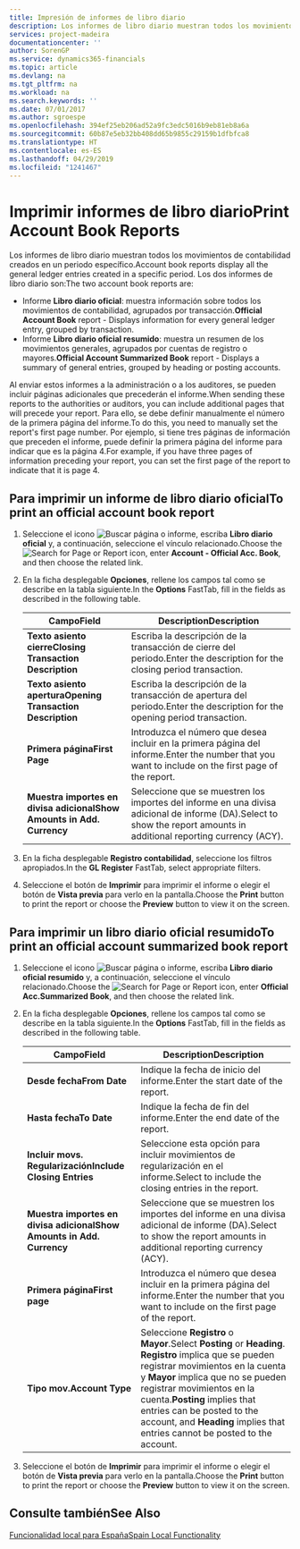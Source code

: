 ```yaml
---
title: Impresión de informes de libro diario
description: Los informes de libro diario muestran todos los movimientos de contabilidad creados en un periodo específico.
services: project-madeira
documentationcenter: ''
author: SorenGP
ms.service: dynamics365-financials
ms.topic: article
ms.devlang: na
ms.tgt_pltfrm: na
ms.workload: na
ms.search.keywords: ''
ms.date: 07/01/2017
ms.author: sgroespe
ms.openlocfilehash: 394ef25eb206ad52a9fc3edc5016b9eb81eb8a6a
ms.sourcegitcommit: 60b87e5eb32bb408dd65b9855c29159b1dfbfca8
ms.translationtype: HT
ms.contentlocale: es-ES
ms.lasthandoff: 04/29/2019
ms.locfileid: "1241467"
---
```

# <a name="print-account-book-reports"></a><span data-ttu-id="6a869-103">Imprimir informes de libro diario</span><span class="sxs-lookup"><span data-stu-id="6a869-103">Print Account Book Reports</span></span>
<span data-ttu-id="6a869-104">Los informes de libro diario muestran todos los movimientos de contabilidad creados en un periodo específico.</span><span class="sxs-lookup"><span data-stu-id="6a869-104">Account book reports display all the general ledger entries created in a specific period.</span></span> <span data-ttu-id="6a869-105">Los dos informes de libro diario son:</span><span class="sxs-lookup"><span data-stu-id="6a869-105">The two account book reports are:</span></span>  

- <span data-ttu-id="6a869-106">Informe **Libro diario oficial**: muestra información sobre todos los movimientos de contabilidad, agrupados por transacción.</span><span class="sxs-lookup"><span data-stu-id="6a869-106">**Official Account Book** report - Displays information for every general ledger entry, grouped by transaction.</span></span>  
- <span data-ttu-id="6a869-107">Informe **Libro diario oficial resumido**: muestra un resumen de los movimientos generales, agrupados por cuentas de registro o mayores.</span><span class="sxs-lookup"><span data-stu-id="6a869-107">**Official Account Summarized Book** report - Displays a summary of general entries, grouped by heading or posting accounts.</span></span>  

<span data-ttu-id="6a869-108">Al enviar estos informes a la administración o a los auditores, se pueden incluir páginas adicionales que precederán el informe.</span><span class="sxs-lookup"><span data-stu-id="6a869-108">When sending these reports to the authorities or auditors, you can include additional pages that will precede your report.</span></span> <span data-ttu-id="6a869-109">Para ello, se debe definir manualmente el número de la primera página del informe.</span><span class="sxs-lookup"><span data-stu-id="6a869-109">To do this, you need to manually set the report's first page number.</span></span> <span data-ttu-id="6a869-110">Por ejemplo, si tiene tres páginas de información que preceden el informe, puede definir la primera página del informe para indicar que es la página 4.</span><span class="sxs-lookup"><span data-stu-id="6a869-110">For example, if you have three pages of information preceding your report, you can set the first page of the report to indicate that it is page 4.</span></span>  

## <a name="to-print-an-official-account-book-report"></a><span data-ttu-id="6a869-111">Para imprimir un informe de libro diario oficial</span><span class="sxs-lookup"><span data-stu-id="6a869-111">To print an official account book report</span></span>  

1.  <span data-ttu-id="6a869-112">Seleccione el icono ![Buscar página o informe](../../media/ui-search/search_small.png "icono Buscar página o informe"), escriba **Libro diario oficial** y, a continuación, seleccione el vínculo relacionado.</span><span class="sxs-lookup"><span data-stu-id="6a869-112">Choose the ![Search for Page or Report](../../media/ui-search/search_small.png "Search for Page or Report icon") icon, enter **Account - Official Acc. Book**, and then choose the related link.</span></span>  
2.  <span data-ttu-id="6a869-113">En la ficha desplegable **Opciones**, rellene los campos tal como se describe en la tabla siguiente.</span><span class="sxs-lookup"><span data-stu-id="6a869-113">In the **Options** FastTab, fill in the fields as described in the following table.</span></span>  

    |<span data-ttu-id="6a869-114">Campo</span><span class="sxs-lookup"><span data-stu-id="6a869-114">Field</span></span>|<span data-ttu-id="6a869-115">Description</span><span class="sxs-lookup"><span data-stu-id="6a869-115">Description</span></span>|  
    |---------------------------------|---------------------------------------|  
    |<span data-ttu-id="6a869-116">**Texto asiento cierre**</span><span class="sxs-lookup"><span data-stu-id="6a869-116">**Closing Transaction Description**</span></span>|<span data-ttu-id="6a869-117">Escriba la descripción de la transacción de cierre del periodo.</span><span class="sxs-lookup"><span data-stu-id="6a869-117">Enter the description for the closing period transaction.</span></span>|  
    |<span data-ttu-id="6a869-118">**Texto asiento apertura**</span><span class="sxs-lookup"><span data-stu-id="6a869-118">**Opening Transaction Description**</span></span>|<span data-ttu-id="6a869-119">Escriba la descripción de la transacción de apertura del periodo.</span><span class="sxs-lookup"><span data-stu-id="6a869-119">Enter the description for the opening period transaction.</span></span>|  
    |<span data-ttu-id="6a869-120">**Primera página**</span><span class="sxs-lookup"><span data-stu-id="6a869-120">**First Page**</span></span>|<span data-ttu-id="6a869-121">Introduzca el número que desea incluir en la primera página del informe.</span><span class="sxs-lookup"><span data-stu-id="6a869-121">Enter the number that you want to include on the first page of the report.</span></span>|  
    |<span data-ttu-id="6a869-122">**Muestra importes en divisa adicional**</span><span class="sxs-lookup"><span data-stu-id="6a869-122">**Show Amounts in Add. Currency**</span></span>|<span data-ttu-id="6a869-123">Seleccione que se muestren los importes del informe en una divisa adicional de informe (DA).</span><span class="sxs-lookup"><span data-stu-id="6a869-123">Select to show the report amounts in additional reporting currency (ACY).</span></span>|  

3.  <span data-ttu-id="6a869-124">En la ficha desplegable **Registro contabilidad**, seleccione los filtros apropiados.</span><span class="sxs-lookup"><span data-stu-id="6a869-124">In the **GL Register** FastTab, select appropriate filters.</span></span>  
4.  <span data-ttu-id="6a869-125">Seleccione el botón de **Imprimir** para imprimir el informe o elegir el botón de **Vista previa** para verlo en la pantalla.</span><span class="sxs-lookup"><span data-stu-id="6a869-125">Choose the **Print** button to print the report or choose the **Preview** button to view it on the screen.</span></span>  

## <a name="to-print-an-official-account-summarized-book-report"></a><span data-ttu-id="6a869-126">Para imprimir un libro diario oficial resumido</span><span class="sxs-lookup"><span data-stu-id="6a869-126">To print an official account summarized book report</span></span>  

1.  <span data-ttu-id="6a869-127">Seleccione el icono ![Buscar página o informe](../../media/ui-search/search_small.png "icono Buscar página o informe"), escriba **Libro diario oficial resumido** y, a continuación, seleccione el vínculo relacionado.</span><span class="sxs-lookup"><span data-stu-id="6a869-127">Choose the ![Search for Page or Report](../../media/ui-search/search_small.png "Search for Page or Report icon") icon, enter **Official Acc.Summarized Book**, and then choose the related link.</span></span>  
2.  <span data-ttu-id="6a869-128">En la ficha desplegable **Opciones**, rellene los campos tal como se describe en la tabla siguiente.</span><span class="sxs-lookup"><span data-stu-id="6a869-128">In the **Options** FastTab, fill in the fields as described in the following table.</span></span>  

    |<span data-ttu-id="6a869-129">Campo</span><span class="sxs-lookup"><span data-stu-id="6a869-129">Field</span></span>|<span data-ttu-id="6a869-130">Description</span><span class="sxs-lookup"><span data-stu-id="6a869-130">Description</span></span>|  
    |---------------------------------|---------------------------------------|  
    |<span data-ttu-id="6a869-131">**Desde fecha**</span><span class="sxs-lookup"><span data-stu-id="6a869-131">**From Date**</span></span>|<span data-ttu-id="6a869-132">Indique la fecha de inicio del informe.</span><span class="sxs-lookup"><span data-stu-id="6a869-132">Enter the start date of the report.</span></span>|  
    |<span data-ttu-id="6a869-133">**Hasta fecha**</span><span class="sxs-lookup"><span data-stu-id="6a869-133">**To Date**</span></span>|<span data-ttu-id="6a869-134">Indique la fecha de fin del informe.</span><span class="sxs-lookup"><span data-stu-id="6a869-134">Enter the end date of the report.</span></span>|  
    |<span data-ttu-id="6a869-135">**Incluir movs. Regularización**</span><span class="sxs-lookup"><span data-stu-id="6a869-135">**Include Closing Entries**</span></span>|<span data-ttu-id="6a869-136">Seleccione esta opción para incluir movimientos de regularización en el informe.</span><span class="sxs-lookup"><span data-stu-id="6a869-136">Select to include the closing entries in the report.</span></span>|  
    |<span data-ttu-id="6a869-137">**Muestra importes en divisa adicional**</span><span class="sxs-lookup"><span data-stu-id="6a869-137">**Show Amounts in Add. Currency**</span></span>|<span data-ttu-id="6a869-138">Seleccione que se muestren los importes del informe en una divisa adicional de informe (DA).</span><span class="sxs-lookup"><span data-stu-id="6a869-138">Select to show the report amounts in additional reporting currency (ACY).</span></span>|  
    |<span data-ttu-id="6a869-139">**Primera página**</span><span class="sxs-lookup"><span data-stu-id="6a869-139">**First page**</span></span>|<span data-ttu-id="6a869-140">Introduzca el número que desea incluir en la primera página del informe.</span><span class="sxs-lookup"><span data-stu-id="6a869-140">Enter the number that you want to include on the first page of the report.</span></span>|  
    |<span data-ttu-id="6a869-141">**Tipo mov.**</span><span class="sxs-lookup"><span data-stu-id="6a869-141">**Account Type**</span></span>|<span data-ttu-id="6a869-142">Seleccione **Registro** o **Mayor**.</span><span class="sxs-lookup"><span data-stu-id="6a869-142">Select **Posting** or **Heading**.</span></span> <span data-ttu-id="6a869-143">**Registro** implica que se pueden registrar movimientos en la cuenta y **Mayor** implica que no se pueden registrar movimientos en la cuenta.</span><span class="sxs-lookup"><span data-stu-id="6a869-143">**Posting** implies that entries can be posted to the account, and **Heading** implies that entries cannot be posted to the account.</span></span>|  

3.  <span data-ttu-id="6a869-144">Seleccione el botón de **Imprimir** para imprimir el informe o elegir el botón de **Vista previa** para verlo en la pantalla.</span><span class="sxs-lookup"><span data-stu-id="6a869-144">Choose the **Print** button to print the report or choose the **Preview** button to view it on the screen.</span></span>  

## <a name="see-also"></a><span data-ttu-id="6a869-145">Consulte también</span><span class="sxs-lookup"><span data-stu-id="6a869-145">See Also</span></span>  
 [<span data-ttu-id="6a869-146">Funcionalidad local para España</span><span class="sxs-lookup"><span data-stu-id="6a869-146">Spain Local Functionality</span></span>](spain-local-functionality.md)
